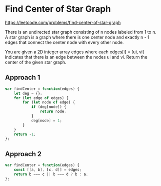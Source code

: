 # Find Center of Star Graph

https://leetcode.com/problems/find-center-of-star-graph

There is an undirected star graph consisting of n nodes labeled from 1 to n. A star graph is a graph where there is one center node and exactly n - 1 edges that connect the center node with every other node.

You are given a 2D integer array edges where each edges[i] = [ui, vi] indicates that there is an edge between the nodes ui and vi. Return the center of the given star graph.

## Approach 1

``` JavaScript
var findCenter = function(edges) {
    let deg = {};
    for (let edge of edges) {
        for (let node of edge) {
            if (deg[node]) {
                return node;
            }
            deg[node] = 1;
        }
    }
    return -1;
};
```

## Approach 2

``` JavaScript
var findCenter = function(edges) {
    const [[a, b], [c, d]] = edges;
    return b === c || b === d ? b : a;
};
```
